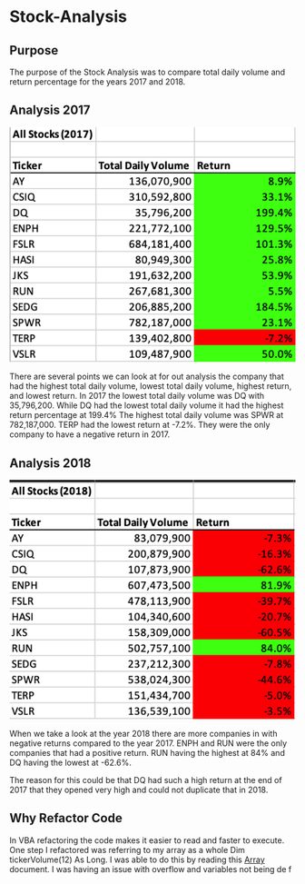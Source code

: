 # Stock-Analysis

## Purpose
   The purpose of the Stock Analysis was to compare total daily volume and return percentage for the years 2017 and 2018.


## Analysis 2017
![2017 Stock Analysis](https://github.com/AmirO8/Stock-Analysis/blob/main/Week%202%20Challenge/Resources/2017%20Stock%20Analysis.png)

There are several points we can look at for out analysis the company that had the highest total daily volume, lowest total daily volume, highest return, and lowest return.
In 2017 the lowest total daily volume was DQ with 35,796,200. While DQ had the lowest total daily volume it had the highest return percentage at 199.4%
The highest total daily volume was SPWR at 782,187,000. TERP had the lowest return at -7.2%. They were the only company to have a negative return in 2017.

## Analysis 2018
![2018 Stock Analysis](https://github.com/AmirO8/Stock-Analysis/blob/main/Week%202%20Challenge/Resources/2018%20Stock%20Analysis.png)

When we take a look at the year 2018 there are more companies in with negative returns compared to the year 2017. ENPH and RUN were the only companies that had a positive return. RUN having the highest at 84% and DQ having the lowest at -62.6%.

The reason for this could be that DQ had such a high return at the end of 2017 that they opened very high and could not duplicate that in 2018.

## Why Refactor Code
In VBA refactoring the code makes it easier to read and faster to execute. One step I refactored was referring to my array as a whole Dim tickerVolume(12) As Long. I was able to do this by reading this [Array](https://docs.microsoft.com/en-us/office/vba/language/concepts/getting-started/using-arrays) document. I was having an issue with overflow and variables not being de
f
